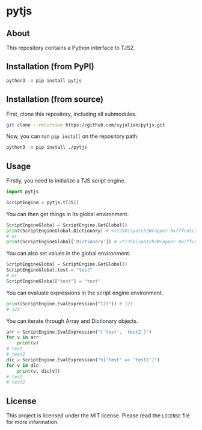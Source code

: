 # pytjs

## About

This repository contains a Python interface to TJS2.  

## Installation (from PyPI)

```bash
python3 -m pip install pytjs
```

## Installation (from source)

First, clone this repository, including all submodules.  
```bash
git clone --recursive https://github.com/uyjulian/pytjs.git
```
Now, you can run `pip install` on the repository path.  
```bash
python3 -m pip install ./pytjs
```

## Usage

Firstly, you need to initialize a TJS script engine.  
```py
import pytjs

ScriptEngine = pytjs.tTJS()
```
You can then get things in its global environment.  
```py
ScriptEngineGlobal = ScriptEngine.GetGlobal()
print(ScriptEngineGlobal.Dictionary) # <tTJSDispatch2Wrapper 0x7ffcd1c271f0:0x0>
# or
print(ScriptEngineGlobal['Dictionary']) # <tTJSDispatch2Wrapper 0x7ffcd1c271f0:0x0>
```
You can also set values in the global environment.  
```py
ScriptEngineGlobal = ScriptEngine.GetGlobal()
ScriptEngineGlobal.test = "test"
# or
ScriptEngineGlobal["test"] = "test"
```
You can evaluate expressions in the script engine environment.  
```py
print(ScriptEngine.EvalExpression("123")) # 123
# 123
```
You can iterate through Array and Dictionary objects.
```py
arr = ScriptEngine.EvalExpression("['test', 'test2']")
for v in arr:
	print(v)
# test
# test2
dic = ScriptEngine.EvalExpression("%['test' => 'test2']")
for v in dic:
	print(v, dic[v])
# test
# test2
```

## License

This project is licensed under the MIT license. Please read the `LICENSE` file for more information.
